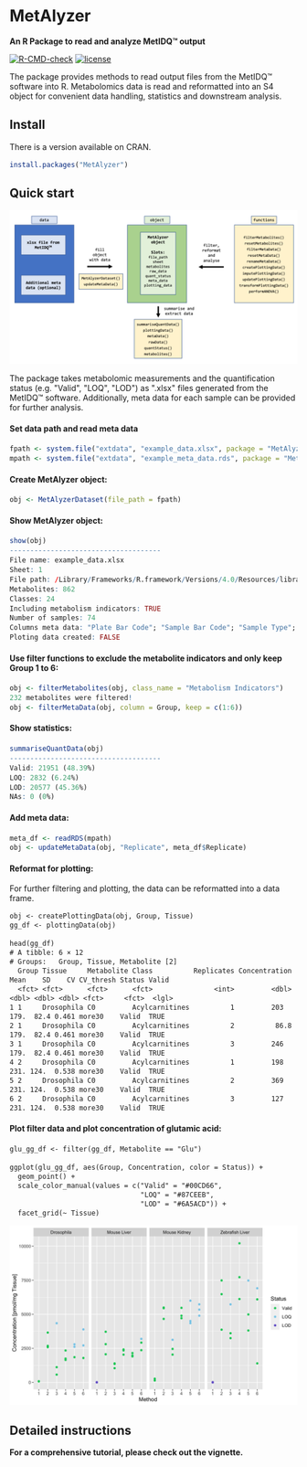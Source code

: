 MetAlyzer
========

**An R Package to read and analyze MetIDQ&trade; output**

<!-- badges: start -->
[![R-CMD-check](https://github.com/andresenc/MetAlyzer/workflows/R-CMD-check/badge.svg)](https://github.com/andresenc/MetAlyzer/actions)
[![license](https://img.shields.io/badge/license-GPL--3-blue.svg)](https://www.gnu.org/licenses/gpl-3.0.en.html)
<!-- badges: end -->

The package provides methods to read output files from the MetIDQ&trade; software into R. Metabolomics data is read and reformatted into an S4 object for convenient data handling, statistics and downstream analysis.

## Install

There is a version available on CRAN.

```r
install.packages("MetAlyzer")
```

## Quick start

![Overview](vignettes/MetAlyzer_overview.png)

The package takes metabolomic measurements and the quantification status (e.g. "Valid", "LOQ", "LOD") as ".xlsx" files generated from the MetIDQ&trade; software. Additionally, meta data for each sample can be provided for further analysis.

#### Set data path and read meta data
```r
fpath <- system.file("extdata", "example_data.xlsx", package = "MetAlyzer")
mpath <- system.file("extdata", "example_meta_data.rds", package = "MetAlyzer")
```

#### Create MetAlyzer object:
```r
obj <- MetAlyzerDataset(file_path = fpath)
```

#### Show MetAlyzer object:
```r
show(obj)
-------------------------------------
File name: example_data.xlsx 
Sheet: 1 
File path: /Library/Frameworks/R.framework/Versions/4.0/Resources/library/MetAlyzer/extdata 
Metabolites: 862 
Classes: 24 
Including metabolism indicators: TRUE 
Number of samples: 74 
Columns meta data: "Plate Bar Code"; "Sample Bar Code"; "Sample Type"; "Group"; "Tissue"; "Sample Volume"; "Measurement Time"
Ploting data created: FALSE
```

#### Use filter functions to exclude the metabolite indicators and only keep Group 1 to 6:
```r
obj <- filterMetabolites(obj, class_name = "Metabolism Indicators")
232 metabolites were filtered!
obj <- filterMetaData(obj, column = Group, keep = c(1:6))
```

#### Show statistics:
```r
summariseQuantData(obj)
-------------------------------------
Valid: 21951 (48.39%)
LOQ: 2832 (6.24%)
LOD: 20577 (45.36%)
NAs: 0 (0%)
```

#### Add meta data:
```r
meta_df <- readRDS(mpath)
obj <- updateMetaData(obj, "Replicate", meta_df$Replicate)
```

#### Reformat for plotting:
For further filtering and plotting, the data can be reformatted into a data frame.
```{r}
obj <- createPlottingData(obj, Group, Tissue)
gg_df <- plottingData(obj)

head(gg_df)
# A tibble: 6 × 12
# Groups:   Group, Tissue, Metabolite [2]
  Group Tissue     Metabolite Class          Replicates Concentration  Mean    SD    CV CV_thresh Status Valid
  <fct> <fct>      <fct>      <fct>               <int>         <dbl> <dbl> <dbl> <dbl> <fct>     <fct>  <lgl>
1 1     Drosophila C0         Acylcarnitines          1         203    179.  82.4 0.461 more30    Valid  TRUE 
2 1     Drosophila C0         Acylcarnitines          2          86.8  179.  82.4 0.461 more30    Valid  TRUE 
3 1     Drosophila C0         Acylcarnitines          3         246    179.  82.4 0.461 more30    Valid  TRUE 
4 2     Drosophila C0         Acylcarnitines          1         198    231. 124.  0.538 more30    Valid  TRUE 
5 2     Drosophila C0         Acylcarnitines          2         369    231. 124.  0.538 more30    Valid  TRUE 
6 2     Drosophila C0         Acylcarnitines          3         127    231. 124.  0.538 more30    Valid  TRUE 
```

#### Plot filter data and plot concentration of glutamic acid:
```{r}
glu_gg_df <- filter(gg_df, Metabolite == "Glu")

ggplot(glu_gg_df, aes(Group, Concentration, color = Status)) +
  geom_point() +
  scale_color_manual(values = c("Valid" = "#00CD66",
                                "LOQ" = "#87CEEB",
                                "LOD" = "#6A5ACD")) + 
  facet_grid(~ Tissue)
```
![](vignettes/example_ggplot.png)


## Detailed instructions
**For a comprehensive tutorial, please check out the vignette.**

